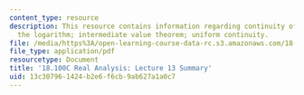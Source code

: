 ```yaml
---
content_type: resource
description: This resource contains information regarding continuity of the exponential;
  the logarithm; intermediate value theorem; uniform continuity.
file: /media/https%3A/open-learning-course-data-rc.s3.amazonaws.com/18-100c-real-analysis-fall-2012/13c307961424b2e6f6cb9ab627a1a0c7_MIT18_100CF12_l13sum.pdf
file_type: application/pdf
resourcetype: Document
title: '18.100C Real Analysis: Lecture 13 Summary'
uid: 13c30796-1424-b2e6-f6cb-9ab627a1a0c7
---
```

